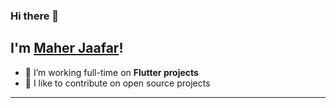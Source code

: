### Hi there 👋
<h2> I'm <a href="" >Maher Jaafar</a>!</h2>

<!--
**maherjaafar/maherjaafar** is a ✨ _special_ ✨ repository because its `README.md` (this file) appears on your GitHub profile.
Here are some ideas to get you started:
-->

- 🔭 I’m working full-time on **Flutter projects**
- 👋 I like to contribute on open source projects

---
